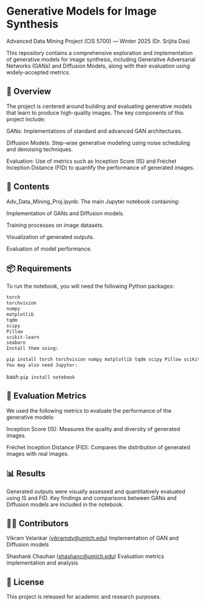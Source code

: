 # Generative Models for Image Synthesis
Advanced Data Mining Project (CIS 5700) — Winter 2025 (Dr. Srijita Das)

This repository contains a comprehensive exploration and implementation of generative models for image synthesis, including Generative Adversarial Networks (GANs) and Diffusion Models, along with their evaluation using widely-accepted metrics.

## 📘 Overview
The project is centered around building and evaluating generative models that learn to produce high-quality images. The key components of this project include:

GANs: Implementations of standard and advanced GAN architectures.

Diffusion Models: Step-wise generative modeling using noise scheduling and denoising techniques.

Evaluation: Use of metrics such as Inception Score (IS) and Fréchet Inception Distance (FID) to quantify the performance of generated images.

## 📂 Contents
Adv_Data_Mining_Proj.ipynb: The main Jupyter notebook containing:

Implementation of GANs and Diffusion models.

Training processes on image datasets.

Visualization of generated outputs.

Evaluation of model performance.

## 📦 Requirements
To run the notebook, you will need the following Python packages:

```bash
torch
torchvision
numpy
matplotlib
tqdm
scipy
Pillow
scikit-learn
seaborn
Install them using:
```
```bash
pip install torch torchvision numpy matplotlib tqdm scipy Pillow scikit-learn seaborn
You may also need Jupyter:
```
bash
```pip install notebook```
## 🧪 Evaluation Metrics
We used the following metrics to evaluate the performance of the generative models:

Inception Score (IS): Measures the quality and diversity of generated images.

Fréchet Inception Distance (FID): Compares the distribution of generated images with real images.

## 📊 Results
Generated outputs were visually assessed and quantitatively evaluated using IS and FID. Key findings and comparisons between GANs and Diffusion models are included in the notebook.

## 👨‍💻 Contributors
Vikram Velankar (vikramdv@umich.edu)
Implementation of GAN and Diffusion models

Shashank Chauhan (shashanc@umich.edu)
Evaluation metrics implementation and analysis

## 📝 License
This project is released for academic and research purposes.
